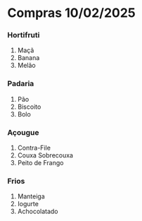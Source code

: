 # Compras 10/02/2025

### Hortifruti
1. Maçã
2. Banana
3. Melão

### Padaria
1. Pão
2. Biscoito
3. Bolo

### Açougue
1. Contra-File
2. Couxa Sobrecouxa
3. Peito de Frango

### Frios
1. Manteiga
2. Iogurte
3. Achocolatado